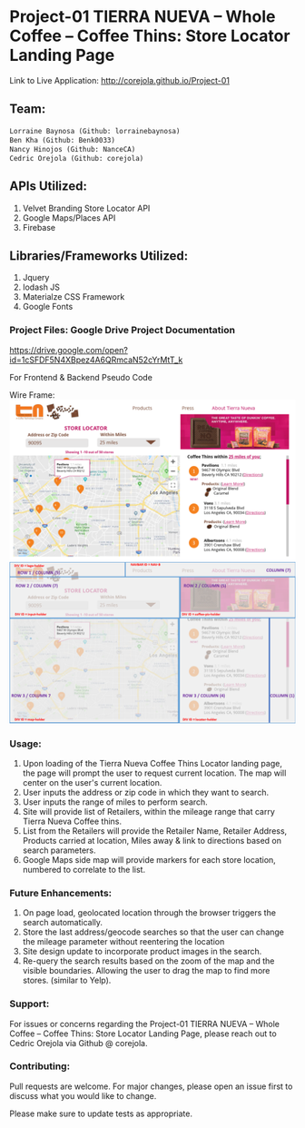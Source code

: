 # Project-01 TIERRA NUEVA – Whole Coffee – Coffee Thins: Store Locator Landing Page
Link to Live Application: http://corejola.github.io/Project-01

## Team:
    Lorraine Baynosa (Github: lorrainebaynosa)
    Ben Kha (Github: Benk0033)
    Nancy Hinojos (Github: NanceCA)
    Cedric Orejola (Github: corejola)

## APIs Utilized:
1. Velvet Branding Store Locator API
2. Google Maps/Places API
3. Firebase

## Libraries/Frameworks Utilized:
1. Jquery
2. lodash JS
3. Materialze CSS Framework
4. Google Fonts

### Project Files: Google Drive Project Documentation
https://drive.google.com/open?id=1cSFDF5N4XBpez4A6QRmcaN52cYrMtT_k

For Frontend & Backend Pseudo Code

Wire Frame:
![Alt text](assets\wireframe\project-1-wireframe_001.png "Project-1 Wireframe")
![Alt text](assets\wireframe\project-1-wireframe_002.png "Project-1 Wireframe")

### Usage:
1. Upon loading of the Tierra Nueva Coffee Thins Locator landing page, the page will prompt the user to request current location. The map will center on the user's current location.
2. User inputs the address or zip code in which they want to search. 
3. User inputs the range of miles to perform search.
4. Site will provide list of Retailers, within the mileage range that carry Tierra Nueva Coffee thins.
5. List from the Retailers will provide the Retailer Name, Retailer Address, Products carried at location, Miles away & link to directions based on search parameters.
6. Google Maps side map will provide markers for each store location, numbered to correlate to the list.

### Future Enhancements:
1. On page load, geolocated location through the browser triggers the search automatically.
2. Store the last address/geocode searches so that the user can change the mileage parameter without reentering the location
3. Site design update to incorporate product images in the search.
4. Re-query the search results based on the zoom of the map and the visible boundaries. Allowing the user to drag the map to find more stores. (similar to Yelp).

### Support:
For issues or concerns regarding the Project-01 TIERRA NUEVA – Whole Coffee – Coffee Thins: Store Locator Landing Page, please reach out to Cedric Orejola via Github @ corejola.

### Contributing:
Pull requests are welcome. For major changes, please open an issue first to discuss what you would like to change.

Please make sure to update tests as appropriate.
